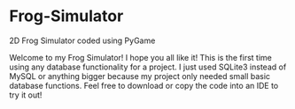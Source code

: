 # Frog-Simulator
2D Frog Simulator coded using PyGame

Welcome to my Frog Simulator! I hope you all like it! This is the first time using any database functionality for a project. I just used SQLite3 instead of MySQL or anything bigger because my project only needed small basic database functions. Feel free to download or copy the code into an IDE to try it out! 
